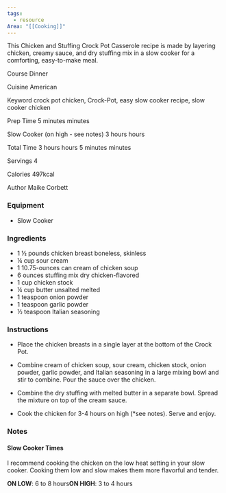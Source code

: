 ```yaml
---
tags:
  - resource
Area: "[[Cooking]]"
---
```

This Chicken and Stuffing Crock Pot Casserole recipe is made by layering chicken, creamy sauce, and dry stuffing mix in a slow cooker for a comforting, easy-to-make meal.

Course Dinner

Cuisine American

Keyword crock pot chicken, Crock-Pot, easy slow cooker recipe, slow cooker chicken

Prep Time 5 minutes minutes

Slow Cooker (on high - see notes) 3 hours hours

Total Time 3 hours hours 5 minutes minutes

Servings 4

Calories 497kcal

Author Maike Corbett

### Equipment

- Slow Cooker
    

### Ingredients

- 1 ½ pounds chicken breast boneless, skinless
- ¼ cup sour cream
- 1 10.75-ounces can cream of chicken soup
- 6 ounces stuffing mix dry chicken-flavored
- 1 cup chicken stock
- ¼ cup butter unsalted melted
- 1 teaspoon onion powder
- 1 teaspoon garlic powder
- ½ teaspoon Italian seasoning

### Instructions

- Place the chicken breasts in a single layer at the bottom of the Crock Pot.
    
- Combine cream of chicken soup, sour cream, chicken stock, onion powder, garlic powder, and Italian seasoning in a large mixing bowl and stir to combine. Pour the sauce over the chicken.
    
- Combine the dry stuffing with melted butter in a separate bowl. Spread the mixture on top of the cream sauce.
    
- Cook the chicken for 3-4 hours on high (*see notes). Serve and enjoy.
    

### Notes

#### **Slow Cooker Times**

I recommend cooking the chicken on the low heat setting in your slow cooker. Cooking them low and slow makes them more flavorful and tender. 

**ON LOW**: 6 to 8 hours**ON HIGH**: 3 to 4 hours